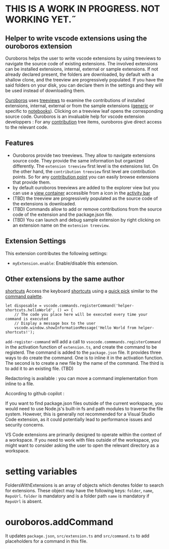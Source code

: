 # THIS IS A WORK IN PROGRESS. NOT WORKING YET.˝

## Helper to write vscode extensions using the ouroboros extension

Ouroboros helps the user to write vscode extensions by using treeviews to
navigate the source code of existing extensions. The involved extensions can be
installed extensions, internal, external or sample extensions. If not already
declared present, the folders are downloaded, by default with a shallow clone,
and the treeview are progressively populated. If you have the said folders on
your disk, you can declare them in the settings and they will be used instead
of downloading them.


[Ouroboros](https://marketplace.visualstudio.com/items?itemName=cognominal.ouroboros) uses [treeviews](https://code.visualstudio.com/api/extension-guides/tree-view) to examine the contributions of installed
extensions, internal, external or from the sample extensions
([generic](https://github.com/microsoft/vscode-extension-samples) or specific to [notebooks](https://github.com/microsoft/notebook-extension-samples)).
Clicking on a treeview leaf opens the corresponding source code.
Ouroboros is an invaluable help for vscode extension developpers :
For any [contribution](https://code.visualstudio.com/api/references/contribution-points) tree items, ouroboros give direct access to the relevant code.


## Features
- Ouroboros provide two treeviews. They allow to navigate extensions source code. 
They provide the same information but organized differently. The `extension treeview` first level is the extensions list. On the other hand, the  `contribution treeview` first level are contribution points. So for any [contribution point](https://code.visualstudio.com/api/references/contribution-points) you can easily browse extensions
that provide them.
- by default ouroboros treeviews are added to the explorer view but you can use a [view container](https://code.visualstudio.com/api/extension-guides/tree-view#view-containers) accessible from a icon
in the [activity bar](https://code.visualstudio.com/api/ux-guidelines/activity-bar)
- (TBD) the treeview are progressively populated as the source code of the extensions is downloaded. 
-  (TBD) Commands allow to add or remove contributions from the source code of the extension and
the package.json file.
- (TBD) You can launch and debug sample extension by right clicking on an extension name on the `extension treeview`.

## Extension Settings


This extension contributes the following settings:

* `myExtension.enable`: Enable/disable this extension.

## Other extensions by the same author

[shortcuts](https://marketplace.visualstudio.com/items?itemName=cognominal.shortcuts)
Access  the keyboard [shortcuts](https://marketplace.visualstudio.com/items?itemName=cognominal.shortcuts) using a [quick pick](https://code.visualstudio.com/api/ux-guidelines/quick-picks)
similar to the [command palette](https://code.visualstudio.com/docs/getstarted/userinterface#_command-palette).


	let disposable = vscode.commands.registerCommand('helper-shortcuts.helloWorld', () => {
		// The code you place here will be executed every time your command is executed
		// Display a message box to the user
		vscode.window.showInformationMessage('Hello World from helper-shortcuts!');


`add-register-command` will add a call to `vsocode.commmands.registerCommand` in the activation function of `extension.ts`, and create the command
to be registerd.
The command is added to the `package.json` file.
It provides three ways to do create the command. One is to inline it in the activation function. The second is to create a new file by the name of
the command. The third is to add it to an existing file. 
(TBD) 

Redactoring is available : you can move a command implementation from inline to a file.


According to github copilot :

If you want to find package.json files outside of the current workspace, you would need to use Node.js's built-in fs and path modules to traverse the file system. However, this is generally not recommended for a Visual Studio Code extension, as it could potentially lead to performance issues and security concerns.

VS Code extensions are primarily designed to operate within the context of a workspace. If you need to work with files outside of the workspace, you might want to consider asking the user to open the relevant directory as a workspace.

# setting variables


FoldersWithExtensions is an array of objects which denotes
folder to search for extensions.
These object may have the following keys: `folder`, `name`, `RepoUrl`.
`folder` is mandatory and is a folder path
`name` is mandatory if `RepoUrl` is  absent. 

# ouroboros.addCommand

It updates `package.json`, `src/extension.ts` and `src/command.ts` to add placeholders for a command in this file.




